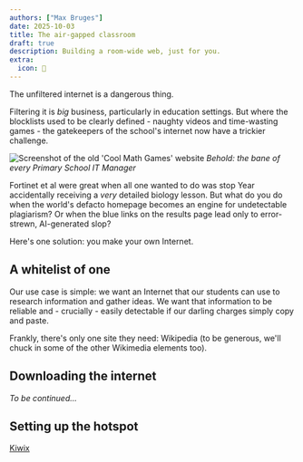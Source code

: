 ```yaml
---
authors: ["Max Bruges"]
date: 2025-10-03
title: The air-gapped classroom
draft: true
description: Building a room-wide web, just for you.
extra:
  icon: 🔌
---
```


The unfiltered internet is a dangerous thing.

Filtering it is _*big*_ business, particularly in education settings. But where the blocklists used to be clearly defined - naughty videos and time-wasting games - the gatekeepers of the school's internet now have a trickier challenge.

![Screenshot of the old 'Cool Math Games' website](/images/cool-math-games.webp)
*Behold: the bane of every Primary School IT Manager*

Fortinet et al were great when all one wanted to do was stop Year accidentally receiving a *very* detailed biology lesson. But what do you do when the world's defacto homepage becomes an engine for undetectable plagiarism? Or when the blue links on the results page lead only to error-strewn, AI-generated slop?

Here's one solution: you make your own Internet.

## A whitelist of one

Our use case is simple: we want an Internet that our students can use to research information and gather ideas. We want that information to be reliable and - crucially - easily detectable if our darling charges simply copy and paste.

Frankly, there's only one site they need: Wikipedia (to be generous, we'll chuck in some of the other Wikimedia elements too).

## Downloading the internet

*To be continued...*

## Setting up the hotspot

[Kiwix](https://kiwix.org/en/how-to-set-up-kiwix-hotspot/)
